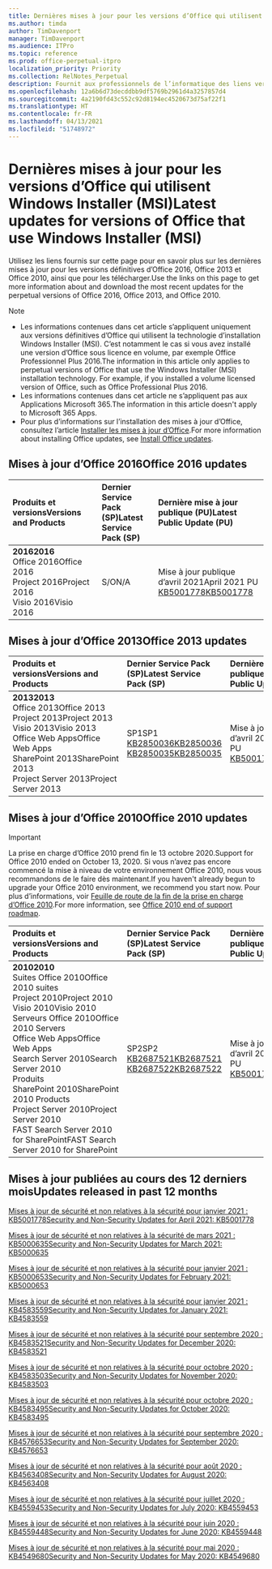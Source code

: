 ```yaml
---
title: Dernières mises à jour pour les versions d’Office qui utilisent Windows Installer (MSI)
ms.author: timda
author: TimDavenport
manager: TimDavenport
ms.audience: ITPro
ms.topic: reference
ms.prod: office-perpetual-itpro
localization_priority: Priority
ms.collection: RelNotes_Perpetual
description: Fournit aux professionnels de l’informatique des liens vers les dernières informations sur les mises à jour pour les versions définitives d’Office 2016, Office 2013 et Office 2010
ms.openlocfilehash: 12a6b6d73decddbb9df5769b2961d4a3257857d4
ms.sourcegitcommit: 4a2190fd43c552c92d8194ec4520673d75af22f1
ms.translationtype: HT
ms.contentlocale: fr-FR
ms.lasthandoff: 04/13/2021
ms.locfileid: "51748972"
---
```

# <a name="latest-updates-for-versions-of-office-that-use-windows-installer-msi"></a><span data-ttu-id="30d6d-103">Dernières mises à jour pour les versions d’Office qui utilisent Windows Installer (MSI)</span><span class="sxs-lookup"><span data-stu-id="30d6d-103">Latest updates for versions of Office that use Windows Installer (MSI)</span></span>

<span data-ttu-id="30d6d-104">Utilisez les liens fournis sur cette page pour en savoir plus sur les dernières mises à jour pour les versions définitives d’Office 2016, Office 2013 et Office 2010, ainsi que pour les télécharger.</span><span class="sxs-lookup"><span data-stu-id="30d6d-104">Use the links on this page to get more information about and download the most recent updates for the perpetual versions of Office 2016, Office 2013, and Office 2010.</span></span>
  
 
> [!NOTE]
> - <span data-ttu-id="30d6d-p101">Les informations contenues dans cet article s’appliquent uniquement aux versions définitives d’Office qui utilisent la technologie d’installation Windows Installer (MSI). C’est notamment le cas si vous avez installé une version d’Office sous licence en volume, par exemple Office Professionnel Plus 2016.</span><span class="sxs-lookup"><span data-stu-id="30d6d-p101">The information in this article only applies to perpetual versions of Office that use the Windows Installer (MSI) installation technology. For example, if you installed a volume licensed version of Office, such as Office Professional Plus 2016.</span></span>
> - <span data-ttu-id="30d6d-107">Les informations contenues dans cet article ne s’appliquent pas aux Applications Microsoft 365.</span><span class="sxs-lookup"><span data-stu-id="30d6d-107">The information in this article doesn't apply to Microsoft 365 Apps.</span></span>
> - <span data-ttu-id="30d6d-108">Pour plus d’informations sur l’installation des mises à jour d’Office, consultez l’article [Installer les mises à jour d’Office](https://support.office.com/article/2ab296f3-7f03-43a2-8e50-46de917611c5).</span><span class="sxs-lookup"><span data-stu-id="30d6d-108">For more information about installing Office updates, see [Install Office updates](https://support.office.com/article/2ab296f3-7f03-43a2-8e50-46de917611c5).</span></span> 


## <a name="office-2016-updates"></a><span data-ttu-id="30d6d-109">Mises à jour d’Office 2016</span><span class="sxs-lookup"><span data-stu-id="30d6d-109">Office 2016 updates</span></span>

|<span data-ttu-id="30d6d-110">**Produits et versions**</span><span class="sxs-lookup"><span data-stu-id="30d6d-110">**Versions and Products**</span></span>|<span data-ttu-id="30d6d-111">**Dernier Service Pack (SP)**</span><span class="sxs-lookup"><span data-stu-id="30d6d-111">**Latest Service Pack (SP)**</span></span>|<span data-ttu-id="30d6d-112">**Dernière mise à jour publique (PU)**</span><span class="sxs-lookup"><span data-stu-id="30d6d-112">**Latest Public Update (PU)**</span></span>|
|:-----|:-----|:-----|
|<span data-ttu-id="30d6d-113">**2016**</span><span class="sxs-lookup"><span data-stu-id="30d6d-113">**2016**</span></span> <br/> <span data-ttu-id="30d6d-114">Office 2016</span><span class="sxs-lookup"><span data-stu-id="30d6d-114">Office 2016</span></span>  <br/> <span data-ttu-id="30d6d-115">Project 2016</span><span class="sxs-lookup"><span data-stu-id="30d6d-115">Project 2016</span></span>  <br/> <span data-ttu-id="30d6d-116">Visio 2016</span><span class="sxs-lookup"><span data-stu-id="30d6d-116">Visio 2016</span></span>  <br/> |<span data-ttu-id="30d6d-117">S/O</span><span class="sxs-lookup"><span data-stu-id="30d6d-117">N/A</span></span>  <br/> |<span data-ttu-id="30d6d-118">Mise à jour publique d’avril 2021</span><span class="sxs-lookup"><span data-stu-id="30d6d-118">April 2021 PU</span></span>  <br/> [<span data-ttu-id="30d6d-119">KB5001778</span><span class="sxs-lookup"><span data-stu-id="30d6d-119">KB5001778</span></span>](https://support.microsoft.com/help/5001778) <br/> |

## <a name="office-2013-updates"></a><span data-ttu-id="30d6d-120">Mises à jour d’Office 2013</span><span class="sxs-lookup"><span data-stu-id="30d6d-120">Office 2013 updates</span></span>

|<span data-ttu-id="30d6d-121">**Produits et versions**</span><span class="sxs-lookup"><span data-stu-id="30d6d-121">**Versions and Products**</span></span>|<span data-ttu-id="30d6d-122">**Dernier Service Pack (SP)**</span><span class="sxs-lookup"><span data-stu-id="30d6d-122">**Latest Service Pack (SP)**</span></span>|<span data-ttu-id="30d6d-123">**Dernière mise à jour publique (PU)**</span><span class="sxs-lookup"><span data-stu-id="30d6d-123">**Latest Public Update (PU)**</span></span>|
|:-----|:-----|:-----|
|<span data-ttu-id="30d6d-124">**2013**</span><span class="sxs-lookup"><span data-stu-id="30d6d-124">**2013**</span></span> <br/> <span data-ttu-id="30d6d-125">Office 2013</span><span class="sxs-lookup"><span data-stu-id="30d6d-125">Office 2013</span></span>  <br/> <span data-ttu-id="30d6d-126">Project 2013</span><span class="sxs-lookup"><span data-stu-id="30d6d-126">Project 2013</span></span>  <br/> <span data-ttu-id="30d6d-127">Visio 2013</span><span class="sxs-lookup"><span data-stu-id="30d6d-127">Visio 2013</span></span>  <br/> <span data-ttu-id="30d6d-128">Office Web Apps</span><span class="sxs-lookup"><span data-stu-id="30d6d-128">Office Web Apps</span></span>  <br/> <span data-ttu-id="30d6d-129">SharePoint 2013</span><span class="sxs-lookup"><span data-stu-id="30d6d-129">SharePoint 2013</span></span>  <br/> <span data-ttu-id="30d6d-130">Project Server 2013</span><span class="sxs-lookup"><span data-stu-id="30d6d-130">Project Server 2013</span></span>  <br/> |<span data-ttu-id="30d6d-131">SP1</span><span class="sxs-lookup"><span data-stu-id="30d6d-131">SP1</span></span> <br/> [<span data-ttu-id="30d6d-132">KB2850036</span><span class="sxs-lookup"><span data-stu-id="30d6d-132">KB2850036</span></span>](https://support.microsoft.com/kb/2850036) <br/>[<span data-ttu-id="30d6d-133">KB2850035</span><span class="sxs-lookup"><span data-stu-id="30d6d-133">KB2850035</span></span>](https://support.microsoft.com/kb/2850035) <br/> |<span data-ttu-id="30d6d-134">Mise à jour publique d’avril 2021</span><span class="sxs-lookup"><span data-stu-id="30d6d-134">April 2021 PU</span></span>  <br/> [<span data-ttu-id="30d6d-135">KB5001778</span><span class="sxs-lookup"><span data-stu-id="30d6d-135">KB5001778</span></span>](https://support.microsoft.com/help/5001778) <br/> |
   
## <a name="office-2010-updates"></a><span data-ttu-id="30d6d-136">Mises à jour d’Office 2010</span><span class="sxs-lookup"><span data-stu-id="30d6d-136">Office 2010 updates</span></span>
> [!IMPORTANT]
> <span data-ttu-id="30d6d-137">La prise en charge d’Office 2010 prend fin le 13 octobre 2020.</span><span class="sxs-lookup"><span data-stu-id="30d6d-137">Support for Office 2010 ended on October 13, 2020.</span></span> <span data-ttu-id="30d6d-138">Si vous n’avez pas encore commencé la mise à niveau de votre environnement Office 2010, nous vous recommandons de le faire dès maintenant.</span><span class="sxs-lookup"><span data-stu-id="30d6d-138">If you haven't already begun to upgrade your Office 2010 environment, we recommend you start now.</span></span> <span data-ttu-id="30d6d-139">Pour plus d’informations, voir [Feuille de route de la fin de la prise en charge d’Office 2010](/DeployOffice/office-2010-end-support-roadmap).</span><span class="sxs-lookup"><span data-stu-id="30d6d-139">For more information, see [Office 2010 end of support roadmap](/DeployOffice/office-2010-end-support-roadmap).</span></span> 

|<span data-ttu-id="30d6d-140">**Produits et versions**</span><span class="sxs-lookup"><span data-stu-id="30d6d-140">**Versions and Products**</span></span>|<span data-ttu-id="30d6d-141">**Dernier Service Pack (SP)**</span><span class="sxs-lookup"><span data-stu-id="30d6d-141">**Latest Service Pack (SP)**</span></span>|<span data-ttu-id="30d6d-142">**Dernière mise à jour publique (PU)**</span><span class="sxs-lookup"><span data-stu-id="30d6d-142">**Latest Public Update (PU)**</span></span>|
|:-----|:-----|:-----|
|<span data-ttu-id="30d6d-143">**2010**</span><span class="sxs-lookup"><span data-stu-id="30d6d-143">**2010**</span></span> <br/> <span data-ttu-id="30d6d-144">Suites Office 2010</span><span class="sxs-lookup"><span data-stu-id="30d6d-144">Office 2010 suites</span></span>  <br/> <span data-ttu-id="30d6d-145">Project 2010</span><span class="sxs-lookup"><span data-stu-id="30d6d-145">Project 2010</span></span>  <br/> <span data-ttu-id="30d6d-146">Visio 2010</span><span class="sxs-lookup"><span data-stu-id="30d6d-146">Visio 2010</span></span>  <br/> <span data-ttu-id="30d6d-147">Serveurs Office 2010</span><span class="sxs-lookup"><span data-stu-id="30d6d-147">Office 2010 Servers</span></span>  <br/> <span data-ttu-id="30d6d-148">Office Web Apps</span><span class="sxs-lookup"><span data-stu-id="30d6d-148">Office Web Apps</span></span>  <br/> <span data-ttu-id="30d6d-149">Search Server 2010</span><span class="sxs-lookup"><span data-stu-id="30d6d-149">Search Server 2010</span></span>  <br/> <span data-ttu-id="30d6d-150">Produits SharePoint 2010</span><span class="sxs-lookup"><span data-stu-id="30d6d-150">SharePoint 2010 Products</span></span>  <br/> <span data-ttu-id="30d6d-151">Project Server 2010</span><span class="sxs-lookup"><span data-stu-id="30d6d-151">Project Server 2010</span></span>  <br/> <span data-ttu-id="30d6d-152">FAST Search Server 2010 for SharePoint</span><span class="sxs-lookup"><span data-stu-id="30d6d-152">FAST Search Server 2010 for SharePoint</span></span>  <br/> |<span data-ttu-id="30d6d-153">SP2</span><span class="sxs-lookup"><span data-stu-id="30d6d-153">SP2</span></span> <br/>[<span data-ttu-id="30d6d-154">KB2687521</span><span class="sxs-lookup"><span data-stu-id="30d6d-154">KB2687521</span></span>](https://support.microsoft.com/kb/2687521) <br/> [<span data-ttu-id="30d6d-155">KB2687522</span><span class="sxs-lookup"><span data-stu-id="30d6d-155">KB2687522</span></span>](https://support.microsoft.com/kb/2687522) <br/> |<span data-ttu-id="30d6d-156">Mise à jour publique d’avril 2021</span><span class="sxs-lookup"><span data-stu-id="30d6d-156">April 2021 PU</span></span>  <br/> [<span data-ttu-id="30d6d-157">KB5001778</span><span class="sxs-lookup"><span data-stu-id="30d6d-157">KB5001778</span></span>](https://support.microsoft.com/help/5001778) <br/> |
   

   
## <a name="updates-released-in-past-12-months"></a><span data-ttu-id="30d6d-158">Mises à jour publiées au cours des 12 derniers mois</span><span class="sxs-lookup"><span data-stu-id="30d6d-158">Updates released in past 12 months</span></span>

[<span data-ttu-id="30d6d-159">Mises à jour de sécurité et non relatives à la sécurité pour janvier 2021 : KB5001778</span><span class="sxs-lookup"><span data-stu-id="30d6d-159">Security and Non-Security Updates for April 2021: KB5001778</span></span>](https://support.microsoft.com/help/5001778)

[<span data-ttu-id="30d6d-160">Mises à jour de sécurité et non relatives à la sécurité de mars 2021 : KB5000635</span><span class="sxs-lookup"><span data-stu-id="30d6d-160">Security and Non-Security Updates for March 2021: KB5000635</span></span>](https://support.microsoft.com/help/5000635)

[<span data-ttu-id="30d6d-161">Mises à jour de sécurité et non relatives à la sécurité pour janvier 2021 : KB5000653</span><span class="sxs-lookup"><span data-stu-id="30d6d-161">Security and Non-Security Updates for February 2021: KB5000653</span></span>](https://support.microsoft.com/help/5000653)

[<span data-ttu-id="30d6d-162">Mises à jour de sécurité et non relatives à la sécurité pour janvier 2021 : KB4583559</span><span class="sxs-lookup"><span data-stu-id="30d6d-162">Security and Non-Security Updates for January 2021: KB4583559</span></span>](https://support.microsoft.com/help/4583559)

[<span data-ttu-id="30d6d-163">Mises à jour de sécurité et non relatives à la sécurité pour septembre 2020 : KB4583521</span><span class="sxs-lookup"><span data-stu-id="30d6d-163">Security and Non-Security Updates for December 2020: KB4583521</span></span>](https://support.microsoft.com/help/4583521)

[<span data-ttu-id="30d6d-164">Mises à jour de sécurité et non relatives à la sécurité pour octobre 2020 : KB4583503</span><span class="sxs-lookup"><span data-stu-id="30d6d-164">Security and Non-Security Updates for November 2020: KB4583503</span></span>](https://support.microsoft.com/help/4583503)

[<span data-ttu-id="30d6d-165">Mises à jour de sécurité et non relatives à la sécurité pour octobre 2020 : KB4583495</span><span class="sxs-lookup"><span data-stu-id="30d6d-165">Security and Non-Security Updates for October 2020: KB4583495</span></span>](https://support.microsoft.com/help/4583495)

[<span data-ttu-id="30d6d-166">Mises à jour de sécurité et non relatives à la sécurité pour septembre 2020 : KB4576653</span><span class="sxs-lookup"><span data-stu-id="30d6d-166">Security and Non-Security Updates for September 2020: KB4576653</span></span>](https://support.microsoft.com/help/4576653)

[<span data-ttu-id="30d6d-167">Mises à jour de sécurité et non relatives à la sécurité pour août 2020 : KB4563408</span><span class="sxs-lookup"><span data-stu-id="30d6d-167">Security and Non-Security Updates for August 2020: KB4563408</span></span>](https://support.microsoft.com/help/4563408)

[<span data-ttu-id="30d6d-168">Mises à jour de sécurité et non relatives à la sécurité pour juillet 2020 : KB4559453</span><span class="sxs-lookup"><span data-stu-id="30d6d-168">Security and Non-Security Updates for July 2020: KB4559453</span></span>](https://support.microsoft.com/help/4559453)

[<span data-ttu-id="30d6d-169">Mises à jour de sécurité et non relatives à la sécurité pour juin 2020 : KB4559448</span><span class="sxs-lookup"><span data-stu-id="30d6d-169">Security and Non-Security Updates for June 2020: KB4559448</span></span>](https://support.microsoft.com/help/4559448)

[<span data-ttu-id="30d6d-170">Mises à jour de sécurité et non relatives à la sécurité pour mai 2020 : KB4549680</span><span class="sxs-lookup"><span data-stu-id="30d6d-170">Security and Non-Security Updates for May 2020: KB4549680</span></span>](https://support.microsoft.com/help/4549680)







 




</br>